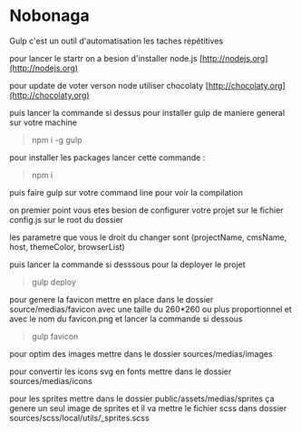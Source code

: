 # Nobonaga

Gulp c'est un outil d'automatisation les taches répétitives

pour lancer le startr on a besion d'installer node.js [http://nodejs.org](http://nodejs.org)

pour update de voter verson node utiliser chocolaty [http://chocolaty.org](http://chocolaty.org)

puis lancer la commande si dessus pour installer gulp de maniere general sur votre machine

> npm i -g gulp

pour installer les packages lancer cette commande : 

> npm i

puis faire gulp sur votre command line pour voir la compilation

on premier point vous etes besion de configurer votre projet sur le fichier config.js sur le root du dossier

les parametre que vous le droit du changer sont (projectName, cmsName, host, themeColor, browserList)

puis lancer la commande si desssous pour la deployer le projet

> gulp deploy


pour genere la favicon mettre en place dans le dossier source/medias/favicon avec une taille du 260*260 ou plus proportionnel et avec le nom du favicon.png et lancer la commande si dessous

> gulp favicon

pour optim des images mettre dans le dossier sources/medias/images

pour convertir les icons svg en fonts mettre dans le dossier sources/medias/icons

pour les sprites mettre dans le dossier public/assets/medias/sprites ça genere un seul image de sprites et il va mettre le fichier scss dans dossier sources/scss/local/utils/_sprites.scss
